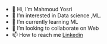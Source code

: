 - 👋 Hi, I’m Mahmoud Yosri
- 👀 I’m interested in Data science ,ML.
- 🌱 I’m currently learning ML
- 💞️ I’m looking to collaborate on Web
- 📫 How to reach me [Linkedin](https://www.linkedin.com/in/mahmoud-yosri-b30a89212/)


<!---
mahmoudyosrimahmoud13/mahmoudyosrimahmoud13 is a ✨ special ✨ repository because its `README.md` (this file) appears on your GitHub profile.
You can click the Preview link to take a look at your changes.
--->
